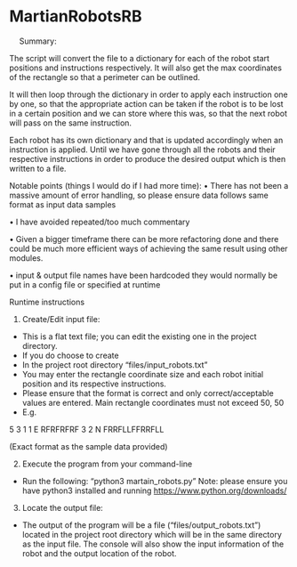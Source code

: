 # MartianRobotsRB
 
Summary:

The script will convert the file to a dictionary for each of the robot start positions and instructions respectively. It will also get the max coordinates of the rectangle so that a perimeter can be outlined. 

It will then loop through the dictionary in order to apply each instruction one by one, so that the appropriate action can be taken if the robot is to be lost in a certain position and we can store where this was, so that the next robot will pass on the same instruction.

Each robot has its own dictionary and that is updated accordingly when an instruction is applied. Until we have gone through all the robots and their respective instructions in order to produce the desired output which is then written to a file.

Notable points (things I would do if I had more time):
•	There has not been a massive amount of error handling, so please ensure data follows same format as input data samples

•	I have avoided repeated/too much commentary

•	Given a bigger timeframe there can be more refactoring done and there could be much more efficient ways of achieving the same result using other modules. 

•	input & output file names have been hardcoded they would normally be put in a config file or specified at runtime


Runtime instructions 

1.	Create/Edit input file:
-	This is a flat text file; you can edit the existing one in the project directory.
-	If you do choose to create 
-	In the project root directory “files/input_robots.txt”
-	You may enter the rectangle coordinate size and each robot initial position and its respective instructions.
-	Please ensure that the format is correct and only correct/acceptable values are entered. Main rectangle coordinates must not exceed 50, 50
-	E.g. 

5 3
1 1 E
RFRFRFRF
3 2 N
FRRFLLFFRRFLL
	
(Exact format as the sample data provided)


2.	Execute the program from your command-line
-	Run the following: “python3 martain_robots.py”
Note: please ensure you have python3 installed and running https://www.python.org/downloads/

3.	Locate the output file:
-	The output of the program will be a file (“files/output_robots.txt”) located in the project root directory which will be in the same directory as the input file. The console will also show the input information of the robot and the output location of the robot.
